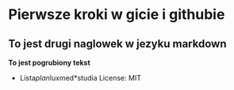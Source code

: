 # Pierwsze kroki w gicie i githubie
## To jest drugi naglowek w jezyku markdown
__To jest pogrubiony tekst__
* Lista*plan*luxmed*studia
License: MIT